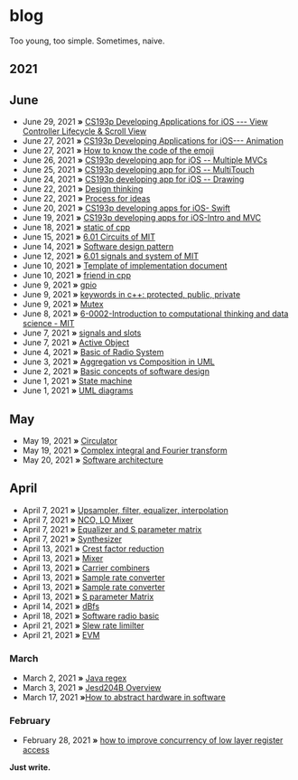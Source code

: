 # blog
Too young, too simple. Sometimes, naive.

## 2021
## June
* June 29, 2021 **»** [CS193p Developing Applications for iOS --- View Controller Lifecycle & Scroll View](https://github.com/raychenv/blog/issues/48)
* June 27, 2021 **»** [CS193p Developing Applications for iOS--- Animation](https://github.com/raychenv/blog/issues/47)
* June 27, 2021 **»** [How to know the code of the emoji](https://github.com/raychenv/blog/issues/46)
* June 26, 2021 **»** [CS193p developing app for iOS -- Multiple MVCs](https://github.com/raychenv/blog/issues/45)
* June 25, 2021 **»** [CS193p developing app for iOS -- MultiTouch](https://github.com/raychenv/blog/issues/44)
* June 24, 2021 **»** [CS193p developing app for iOS -- Drawing](https://github.com/raychenv/blog/issues/43)
* June 22, 2021 **»** [Design thinking](https://github.com/raychenv/blog/issues/42)
* June 22, 2021 **»** [Process for ideas](https://github.com/raychenv/blog/issues/41)
* June 20, 2021 **»** [CS193p developing apps for iOS- Swift](https://github.com/raychenv/blog/issues/40)
* June 19, 2021 **»** [CS193p developing apps for iOS-Intro and MVC](https://github.com/raychenv/blog/issues/39)
* June 18, 2021 **»** [static of cpp](https://github.com/raychenv/blog/issues/38)
* June 15, 2021 **»** [6.01 Circuits of MIT](https://github.com/raychenv/blog/issues/37)
* June 14, 2021 **»** [Software design pattern](https://github.com/raychenv/blog/issues/36)
* June 12, 2021 **»** [6.01 signals and system of MIT](https://github.com/raychenv/blog/issues/35)
* June 10, 2021 **»** [Template of implementation document](https://github.com/raychenv/blog/issues/34)
* June 10, 2021 **»** [friend in cpp](https://github.com/raychenv/blog/issues/33)
* June 9, 2021 **»** [gpio](https://github.com/raychenv/blog/issues/32)
* June 9, 2021 **»** [keywords in c++: protected, public, private](https://github.com/raychenv/blog/issues/31)
* June 9, 2021 **»** [Mutex](https://github.com/raychenv/blog/issues/30)
* June 8, 2021 **»** [6-0002-Introduction to computational thinking and data science - MIT](https://github.com/raychenv/blog/issues/29)
* June 7, 2021 **»** [signals and slots](https://github.com/raychenv/blog/issues/28)
* June 7, 2021 **»** [Active Object](https://github.com/raychenv/blog/issues/27)
* June 4, 2021 **»** [Basic of Radio System](https://github.com/raychenv/blog/issues/26)
* June 3, 2021 **»** [Aggregation vs Composition in UML](https://github.com/raychenv/blog/issues/25)
* June 2, 2021 **»** [Basic concepts of software design](https://github.com/raychenv/blog/issues/24)
* June 1, 2021 **»** [State machine](https://github.com/raychenv/blog/issues/22)
* June 1, 2021 **»** [UML diagrams](https://github.com/raychenv/blog/issues/23)

## May
* May 19, 2021 **»** [Circulator](https://github.com/raychenv/blog/issues/19)
* May 19, 2021 **»** [Complex integral and Fourier transform](https://github.com/raychenv/blog/issues/20)
* May 20, 2021 **»** [Software architecture](https://github.com/raychenv/blog/issues/21)

## April
* April 7, 2021 **»** [Upsampler, filter, equalizer, interpolation](https://github.com/raychenv/blog/issues/5)
* April 7, 2021 **»** [NCO, LO Mixer](https://github.com/raychenv/blog/issues/6)
* April 7, 2021 **»** [Equalizer and S parameter matrix](https://github.com/raychenv/blog/issues/7)
* April 7, 2021 **»** [Synthesizer](https://github.com/raychenv/blog/issues/8)
* April 13, 2021 **»** [Crest factor reduction](https://github.com/raychenv/blog/issues/9)
* April 13, 2021 **»** [Mixer](https://github.com/raychenv/blog/issues/10)
* April 13, 2021 **»** [Carrier combiners](https://github.com/raychenv/blog/issues/11)
* April 13, 2021 **»** [Sample rate converter](https://github.com/raychenv/blog/issues/12)
* April 13, 2021 **»** [Sample rate converter](https://github.com/raychenv/blog/issues/13)
* April 13, 2021 **»** [S parameter Matrix](https://github.com/raychenv/blog/issues/14)
* April 14, 2021 **»** [dBfs](https://github.com/raychenv/blog/issues/15)
* April 18, 2021 **»** [Software radio basic](https://github.com/raychenv/blog/issues/16)
* April 21, 2021 **»** [Slew rate limilter](https://github.com/raychenv/blog/issues/17)
* April 21, 2021 **»** [EVM](https://github.com/raychenv/blog/issues/18)

### March
* March 2, 2021 **»** [Java regex](https://github.com/raychenv/blog/issues/2)
* March 3, 2021 **»** [Jesd204B Overview](https://github.com/raychenv/blog/issues/3)
* March 17, 2021 **»**[How to abstract hardware in software](https://github.com/raychenv/blog/issues/4)

### February
* February 28, 2021 **»** [how to improve concurrency of low layer register access](https://github.com/raychenv/blog/issues/1)

**Just write.**
